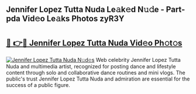 ## Jennifer Lopez Tutta Nuda Le𝚊k𝚎d N𝚞𝚍e - Part-pda Vid𝚎o Le𝚊ks Photos zyR3Y

# <h2><a href="http://fbfvv2q.evod.top/?m=Jennifer+Lopez+Tutta+Nuda">🔗 👉🔴 Jennifer Lopez Tutta Nuda Vid𝚎o Ph𝚘t𝚘s</a></h2>

[![Jennifer Lopez Tutta Nuda N𝚞d𝚎s](https://i.imgur.com/8V9OHl7.gif)](http://fbfvv2q.evod.top/?m=Jennifer+Lopez+Tutta+Nuda)
Web celebrity Jennifer Lopez Tutta Nuda and multimedia artist, recognized for posting dance and lifestyle content through solo and collaborative dance routines and mini vlogs. The public's trust Jennifer Lopez Tutta Nuda and admiration are essential for the success of a public figure. 
